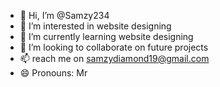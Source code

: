 - 👋 Hi, I’m @Samzy234
- 👀 I’m interested in website designing 
- 🌱 I’m currently learning website designing 
- 💞️ I’m looking to collaborate on future projects
- 📫 reach me  on samzydiamond19@gmail.com
- 😄 Pronouns: Mr


<!---
Samzy234/Samzy234 is a ✨ special ✨ repository because its `README.md` (this file) appears on your GitHub profile.
You can click the Preview link to take a look at your changes.
--->
